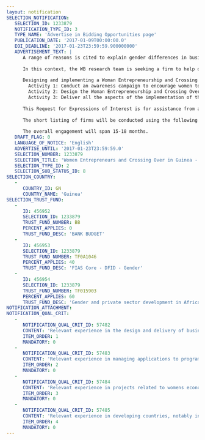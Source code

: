 ```yaml
---
layout: notification
SELECTION_NOTIFICATION: 
   SELECTION_ID: 1233879
   NOTIFICATION_TYPE_ID: 3
   TYPE_NAME: 'Advertise in Bidding Opportunities page'
   PUBLICATION_DATE: '2017-01-09T00:00:00.0'
   EOI_DEADLINE: '2017-01-23T23:59:59.900000000'
   ADVERTISEMENT_TEXT: |
      A range of reasons is cited to explain gender differences in business performance in Africa. Within those, the sector of operations is consistently identified as a major issue. The World Banks Africa Gender Innovation Lab and the World Bank Trade and Competitiveness Global Practice (henceforth the WB research tem) is conducting a project in Conakry, Guinea, to increase the likelihood of women opening businesses in male dominated productive sectors. The intervention being tested is to provide women with adequate information, coaching and know-how, as well as necessary exposure, in opening businesses in male dominated sectors.
      
      In this context, the WB research team is seeking a firm to help design and implement all aspects of an intervention in the context of the Women Entrepreneurs and Crossing Over Project in Guinea. This work will include:
      
      Designing and implementing a Woman Entrepreneurship and Crossing Over Program
      	Activity 1: Conduct an awareness campaign to encourage women to participate in the program. A total of 1,500 women are expected to apply.
      	Activity 2: Design the Woman Entrepreneurship and Crossing Over Program to 500 women under the guidance and supervision of the WB research team.
      	Activity 3: Deliver all the aspects of the implementation of the intervention.
      
      This Request for Expressions of Interest is for assistance from a consultant (firm) in conducting activities 1 to 3 in this work. 
      
      The short listing of firms will be conducted using the following criteria: (i) relevant experience in the design and delivery of business development programs and/or entrepreneurship training; (ii) relevant experience in managing applications to programs and in awareness campaigns; (iii) relevant experience in projects related to womens economic empowerment in developing countries; and (iv) relevant experience in developing countries, notably in West Africa.
      
      The overall engagement will span 15-18 months.
   DRAFT_FLAG: 0
   LANGUAGE_OF_NOTICE: 'English'
   ADVERTISE_UNTIL: '2017-01-23T23:59:59.0'
   SELECTION_NUMBER: 1233879
   SELECTION_TITLE: 'Women Entrepreneurs and Crossing Over in Guinea - Implementing Firm Contract'
   SELECTION_TYPE_ID: 2
   SELECTION_SUB_STATUS_ID: 8
SELECTION_COUNTRY: 
   - 
      COUNTRY_ID: GN
      COUNTRY_NAME: 'Guinea'
SELECTION_TRUST_FUND: 
   - 
      ID: 456952
      SELECTION_ID: 1233879
      TRUST_FUND_NUMBER: BB
      PERCENT_APPLIES: 0
      TRUST_FUND_DESC: 'BANK BUDGET'
   - 
      ID: 456953
      SELECTION_ID: 1233879
      TRUST_FUND_NUMBER: TF0A1046
      PERCENT_APPLIES: 40
      TRUST_FUND_DESC: 'FIAS Core - DFID - Gender'
   - 
      ID: 456954
      SELECTION_ID: 1233879
      TRUST_FUND_NUMBER: TF015903
      PERCENT_APPLIES: 60
      TRUST_FUND_DESC: 'Gender and private sector development in Africa'
NOTIFICATION_ATTACHMENT: 
NOTIFICATION_QUAL_CRIT: 
   - 
      NOTIFICATION_QUAL_CRIT_ID: 57482
      CONTENT: 'Relevant experience in the design and delivery of business development programs and/or entrepreneurship training.'
      ITEM_ORDER: 1
      MANDATORY: 0
   - 
      NOTIFICATION_QUAL_CRIT_ID: 57483
      CONTENT: 'Relevant experience in managing applications to programs and in awareness campaigns'
      ITEM_ORDER: 2
      MANDATORY: 0
   - 
      NOTIFICATION_QUAL_CRIT_ID: 57484
      CONTENT: 'Relevant experience in projects related to womens economic empowerment in developing countries'
      ITEM_ORDER: 3
      MANDATORY: 0
   - 
      NOTIFICATION_QUAL_CRIT_ID: 57485
      CONTENT: 'Relevant experience in developing countries, notably in West Africa.'
      ITEM_ORDER: 4
      MANDATORY: 0
---
```

